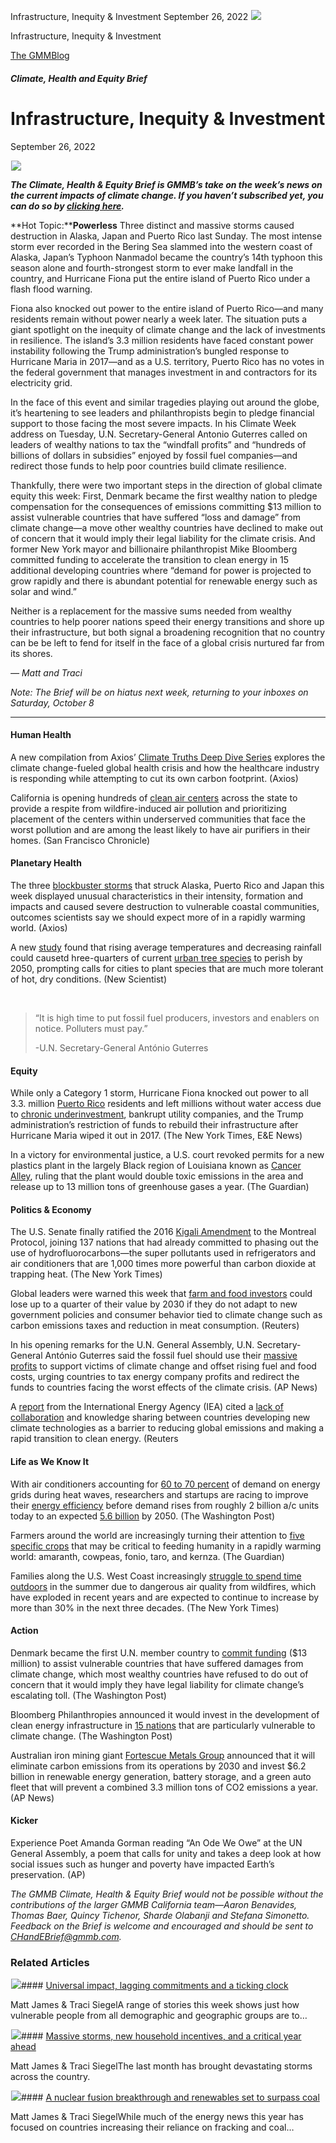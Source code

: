 



Infrastructure, Inequity & Investment
September 26, 2022
![](data:image/gif;base64,R0lGODlhAQABAAAAACH5BAEKAAEALAAAAAABAAEAAAICTAEAOw==)![](https://www.gmmb.com/wp-content/uploads/2022/09/Picture1-3.png)



Infrastructure, Inequity & Investment





 [The GMMBlog](/blog/)



##### Climate, Health and Equity Brief

 Infrastructure, Inequity & Investment
=====================================


September 26, 2022



![](data:image/gif;base64,R0lGODlhAQABAAAAACH5BAEKAAEALAAAAAABAAEAAAICTAEAOw==)![](https://www.gmmb.com/wp-content/uploads/2022/09/Picture1-3-552x552.png) 


***The Climate, Health & Equity Brief is GMMB’s take on the week’s news on the current impacts of climate change. If you haven’t subscribed yet, you can do so by [clicking here](https://mailchimp.us4.list-manage.com/subscribe?u=f2f8c4bdabe1a2a83f914e813&id=4a13a601e2).***


**Hot Topic:****Powerless** Three distinct and massive storms caused destruction in Alaska, Japan and Puerto Rico last Sunday. The most intense storm ever recorded in the Bering Sea slammed into the western coast of Alaska, Japan’s Typhoon Nanmadol became the country’s 14th typhoon this season alone and fourth-strongest storm to ever make landfall in the country, and Hurricane Fiona put the entire island of Puerto Rico under a flash flood warning.


Fiona also knocked out power to the entire island of Puerto Rico—and many residents remain without power nearly a week later. The situation puts a giant spotlight on the inequity of climate change and the lack of investments in resilience. The island’s 3.3 million residents have faced constant power instability following the Trump administration’s bungled response to Hurricane Maria in 2017—and as a U.S. territory, Puerto Rico has no votes in the federal government that manages investment in and contractors for its electricity grid.


In the face of this event and similar tragedies playing out around the globe, it’s heartening to see leaders and philanthropists begin to pledge financial support to those facing the most severe impacts. In his Climate Week address on Tuesday, U.N. Secretary-General Antonio Guterres called on leaders of wealthy nations to tax the “windfall profits” and “hundreds of billions of dollars in subsidies” enjoyed by fossil fuel companies—and redirect those funds to help poor countries build climate resilience.


Thankfully, there were two important steps in the direction of global climate equity this week: First, Denmark became the first wealthy nation to pledge compensation for the consequences of emissions committing $13 million to assist vulnerable countries that have suffered “loss and damage” from climate change—a move other wealthy countries have declined to make out of concern that it would imply their legal liability for the climate crisis. And former New York mayor and billionaire philanthropist Mike Bloomberg committed funding to accelerate the transition to clean energy in 15 additional developing countries where “demand for power is projected to grow rapidly and there is abundant potential for renewable energy such as solar and wind.”


Neither is a replacement for the massive sums needed from wealthy countries to help poorer nations speed their energy transitions and shore up their infrastructure, but both signal a broadening recognition that no country can be be left to fend for itself in the face of a global crisis nurtured far from its shores.


*— Matt and Traci*


*Note: The Brief will be on hiatus next week, returning to your inboxes on Saturday, October 8*




---


#### Human Health



A new compilation from Axios’ [Climate Truths Deep Dive Series](https://www.axios.com/2022/09/17/axios-climate-truths-emerging-global-public-health-crisis) explores the climate change-fueled global health crisis and how the healthcare industry is responding while attempting to cut its own carbon footprint. (Axios)


California is opening hundreds of [clean air centers](https://www.sfchronicle.com/bayarea/article/California-opens-its-first-Clean-Air-Center-in-17455185.php?sid=5b5f1d27e3a98c61261a9ce1&utm_source=newsletter&utm_medium=email&utm_content=headlines&utm_campaign=sfc_morningfix) across the state to provide a respite from wildfire-induced air pollution and prioritizing placement of the centers within underserved communities that face the worst pollution and are among the least likely to have air purifiers in their homes. (San Francisco Chronicle)


#### Planetary Health




The three [blockbuster storms](https://www.axios.com/2022/09/19/massive-storms-puerto-japan-alaska-climate-change) that struck Alaska, Puerto Rico and Japan this week displayed unusual characteristics in their intensity, formation and impacts and caused severe destruction to vulnerable coastal communities, outcomes scientists say we should expect more of in a rapidly warming world. (Axios)


A new [study](https://www.nature.com/articles/s41558-022-01481-8) found that rising average temperatures and decreasing rainfall could causetd hree-quarters of current [urban tree species](https://www.newscientist.com/article/2338389-global-warming-could-kill-many-of-the-tree-species-that-cool-cities/) to perish by 2050, prompting calls for cities to plant species that are much more tolerant of hot, dry conditions. (New Scientist)


 




> “It is high time to put fossil fuel producers, investors and enablers on notice. Polluters must pay.”
> 
> 
> -U.N. Secretary-General António Guterres
> 
> 


#### Equity


While only a Category 1 storm, Hurricane Fiona knocked out power to all 3.3. million [Puerto Rico](https://www.eenews.net/articles/why-did-fiona-wreck-puerto-rico-blame-climate-fragile-grid/) residents and left millions without water access due to [chronic underinvestment](https://www.nytimes.com/2022/09/19/climate/puerto-rico-hurricane-fiona.html), bankrupt utility companies, and the Trump administration’s restriction of funds to rebuild their infrastructure after Hurricane Maria wiped it out in 2017. (The New York Times, E&E News)


In a victory for environmental justice, a U.S. court revoked permits for a new plastics plant in the largely Black region of Louisiana known as [Cancer Alley](https://www.theguardian.com/us-news/2022/sep/16/plastics-plant-louisianas-cancer-alley), ruling that the plant would double toxic emissions in the area and release up to 13 million tons of greenhouse gases a year. (The Guardian)


#### Politics & Economy



The U.S. Senate finally ratified the 2016 [Kigali Amendment](https://www.nytimes.com/2022/09/21/climate/hydrofluorocarbons-hfcs-kigali-amendment.html) to the Montreal Protocol, joining 137 nations that had already committed to phasing out the use of hydrofluorocarbons—the super pollutants used in refrigerators and air conditioners that are 1,000 times more powerful than carbon dioxide at trapping heat. (The New York Times)


Global leaders were warned this week that [farm and food investors](https://www.reuters.com/business/environment/farm-food-investors-face-150-bln-loss-climate-change-report-2022-09-20/) could lose up to a quarter of their value by 2030 if they do not adapt to new government policies and consumer behavior tied to climate change such as carbon emissions taxes and reduction in meat consumption. (Reuters)


In his opening remarks for the U.N. General Assembly, U.N. Secretary-General António Guterres said the fossil fuel should use their [massive profits](https://apnews.com/article/united-nations-general-assembly-climate-change-cb3e386316a2fbd8ebab602f505b42f6) to support victims of climate change and offset rising fuel and food costs, urging countries to tax energy company profits and redirect the funds to countries facing the worst effects of the climate crisis. (AP News)


A [report](https://www.iea.org/reports/breakthrough-agenda-report-2022) from the International Energy Agency (IEA) cited a [lack of collaboration](https://www.reuters.com/business/environment/global-climate-goals-threatened-by-lack-clean-tech-collaboration-iea-2022-09-19/) and knowledge sharing between countries developing new climate technologies as a barrier to reducing global emissions and making a rapid transition to clean energy. (Reuters



#### Life as We Know It



With air conditioners accounting for [60 to 70 percent](https://iea.blob.core.windows.net/assets/0bb45525-277f-4c9c-8d0c-9c0cb5e7d525/The_Future_of_Cooling.pdf) of demand on energy grids during heat waves, researchers and startups are racing to improve their [energy efficiency](https://www.washingtonpost.com/climate-environment/2022/09/10/air-conditioner-ac-unit-climate-change/?utm_campaign=Carbon+Brief+Daily+Briefing&utm_content=20220912&utm_medium=email&utm_source=Revue+Daily) before demand rises from roughly 2 billion a/c units today to an expected [5.6 billion](https://www.iea.org/news/air-conditioning-use-emerges-as-one-of-the-key-drivers-of-global-electricity-demand-growth) by 2050. (The Washington Post)


Farmers around the world are increasingly turning their attention to [five specific crops](https://www.theguardian.com/environment/2022/aug/20/ancient-crops-climate-crisis-amaranth-fonio-cowpeas-taro-kernza) that may be critical to feeding humanity in a rapidly warming world: amaranth, cowpeas, fonio, taro, and kernza. (The Guardian)


Families along the U.S. West Coast increasingly [struggle to spend time outdoors](https://www.theguardian.com/environment/2022/aug/20/ancient-crops-climate-crisis-amaranth-fonio-cowpeas-taro-kernza) in the summer due to dangerous air quality from wildfires, which have exploded in recent years and are expected to continue to increase by more than 30% in the next three decades. (The New York Times)



#### Action



Denmark became the first U.N. member country to [commit funding](https://www.washingtonpost.com/climate-environment/2022/09/20/denmark-climate-change-un-general-assembly/) ($13 million) to assist vulnerable countries that have suffered damages from climate change, which most wealthy countries have refused to do out of concern that it would imply they have legal liability for climate change’s escalating toll. (The Washington Post)


Bloomberg Philanthropies announced it would invest in the development of clean energy infrastructure in [15 nations](https://www.washingtonpost.com/politics/2022/09/21/mike-bloomberg-pledges-boost-clean-energy-15-more-countries/) that are particularly vulnerable to climate change. (The Washington Post)


Australian iron mining giant [Fortescue Metals Group](https://apnews.com/article/australia-climate-and-environment-4e9fc7f3428b3057f75ab89e0f7ef5b3) announced that it will eliminate carbon emissions from its operations by 2030 and invest $6.2 billion in renewable energy generation, battery storage, and a green auto fleet that will prevent a combined 3.3 million tons of CO2 emissions a year. (AP News)



#### Kicker


Experience Poet Amanda Gorman reading “An Ode We Owe” at the UN General Assembly, a poem that calls for unity and takes a deep look at how social issues such as hunger and poverty have impacted Earth’s preservation. (AP)


*The GMMB Climate, Health & Equity Brief would not be possible without the contributions of the larger GMMB California team—Aaron Benavides,  Thomas Baer, Quincy Tichenor, Sharde Olabanji and Stefana Simonetto. Feedback on the Brief is welcome and encouraged and should be sent to [CHandEBrief@gmmb.com](mailto:CHandEBrief@gmmb.com).*









### Related Articles

![](data:image/gif;base64,R0lGODlhAQABAAAAACH5BAEKAAEALAAAAAABAAEAAAICTAEAOw==)![](https://www.gmmb.com/wp-content/uploads/2023/01/c53f7cb5-08a2-d0cf-d9a1-c8ef2c9b55e0-380x200.png)#### [Universal impact, lagging commitments and a ticking clock](https://www.gmmb.com/news/universal-impact-lagging-commitments-and-a-ticking-clock/)

Matt James & Traci SiegelA range of stories this week shows just how vulnerable people from all demographic and geographic groups are to…

![](data:image/gif;base64,R0lGODlhAQABAAAAACH5BAEKAAEALAAAAAABAAEAAAICTAEAOw==)![](https://www.gmmb.com/wp-content/uploads/2023/01/Picture1-380x200.png)#### [Massive storms, new household incentives, and a critical year ahead](https://www.gmmb.com/news/massive-storms-new-household-incentives-and-a-critical-year-ahead-and-renewables-set-to-surpass-coal-2/)

Matt James & Traci SiegelThe last month has brought devastating storms across the country.

![](data:image/gif;base64,R0lGODlhAQABAAAAACH5BAEKAAEALAAAAAABAAEAAAICTAEAOw==)![](https://www.gmmb.com/wp-content/uploads/2022/12/Picture1-380x200.png)#### [A nuclear fusion breakthrough and renewables set to surpass coal](https://www.gmmb.com/news/a-nuclear-fusion-breakthrough-and-renewables-set-to-surpass-coal/)

Matt James & Traci SiegelWhile much of the energy news this year has focused on countries increasing their reliance on fracking and coal…




